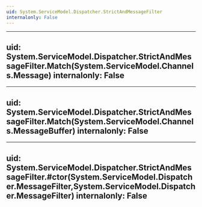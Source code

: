 ```yaml
---
uid: System.ServiceModel.Dispatcher.StrictAndMessageFilter
internalonly: False
---
```


---
uid: System.ServiceModel.Dispatcher.StrictAndMessageFilter.Match(System.ServiceModel.Channels.Message)
internalonly: False
---

---
uid: System.ServiceModel.Dispatcher.StrictAndMessageFilter.Match(System.ServiceModel.Channels.MessageBuffer)
internalonly: False
---

---
uid: System.ServiceModel.Dispatcher.StrictAndMessageFilter.#ctor(System.ServiceModel.Dispatcher.MessageFilter,System.ServiceModel.Dispatcher.MessageFilter)
internalonly: False
---
